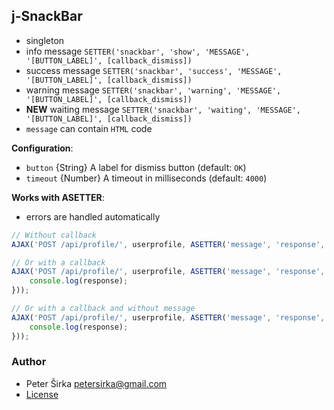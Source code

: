 ## j-SnackBar

- singleton
- info message `SETTER('snackbar', 'show', 'MESSAGE', '[BUTTON_LABEL]', [callback_dismiss])`
- success message `SETTER('snackbar', 'success', 'MESSAGE', '[BUTTON_LABEL]', [callback_dismiss])`
- warning message `SETTER('snackbar', 'warning', 'MESSAGE', '[BUTTON_LABEL]', [callback_dismiss])`
- __NEW__ waiting message `SETTER('snackbar', 'waiting', 'MESSAGE', '[BUTTON_LABEL]', [callback_dismiss])`
- `message` can contain `HTML` code

__Configuration__:

- `button` {String} A label for dismiss button (default: `OK`)
- `timeout` {Number} A timeout in milliseconds (default: `4000`)

__Works with ASETTER__:

- errors are handled automatically

```javascript
// Without callback
AJAX('POST /api/profile/', userprofile, ASETTER('message', 'response', 'Profile has been saved successfully'));

// Or with a callback
AJAX('POST /api/profile/', userprofile, ASETTER('message', 'response', 'Profile has been saved successfully', function(response) {
	console.log(response);
}));

// Or with a callback and without message
AJAX('POST /api/profile/', userprofile, ASETTER('message', 'response', function(response) {
	console.log(response);
}));
````

### Author

- Peter Širka <petersirka@gmail.com>
- [License](https://www.totaljs.com/license/)